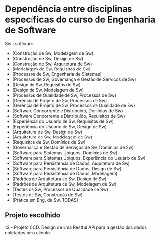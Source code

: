# Dependência entre disciplinas específicas do curso de Engenharia de Software

Sw : software

* (Construção de Sw, Modelagem de Sw)
* (Construção de Sw, Design de Sw)
* (Construção de Sw, Arquitetura de Sw)
* (Modelagem de Sw, Requisitos de Sw)
* (Processos de Sw, Engenharia de Sistemas)
* (Processos de Sw, Governança e Gestão de Serviços de Sw)
* (Design de Sw, Requisitos de Sw)
* (Design de Sw, Modelagem de Sw)
* (Processos de Qualidade de Sw, Processos de Sw)
* (Gerência de Projeto de Sw, Processos de Sw)
* (Gerência de Projeto de Sw, Processos de Qualidade de Sw)
* (Software Concorrente e Distribuído, Domínios de Sw)
* (Software Concorrente e Distribuído, Requisitos de Sw)
* (Experiência do Usuário de Sw, Requisitos de Sw)
* (Experiência do Usuário de Sw, Design de Sw)
* (Arquitetura de Sw, Design de Sw)
* (Arquitetura de Sw, Modelagem de Sw)
* (Requisitos de Sw, Domínios de Sw)
* (Governança e Gestão de Serviços de Sw, Domínios de Sw)
* (Software para Sistemas Úbiquos, Domínios de Sw)
* (Software para Sistemas Úbiquos, Experiência do Usuário de Sw)
* (Software para Persistência de Dados, Arquitetura de Sw)
* (Software para Persistência de Dados, Design de Sw)
* (Software para Persistência de Dados, Modelagem)
* (Padrões de Arquitetura de Sw, Design de Sw)
* (Padrões de Arquitetura de Sw, Modelagem de Sw)
* (Testes de Sw, Processos de Qualidade de Sw)
* (Testes de Sw, Construção de Sw)
* (Prática em Eng. de Sw, TODAS)


## Projeto escolhido

13 - Projeto OCD.  Design de uma Restful API para a gestão dos dados coletados pelo cliente.







